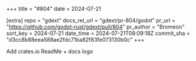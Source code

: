 +++
title = "#804"
date = 2024-07-21

[extra]
repo = "gdext"
docs_rel_url = "gdext/pr-804/godot"
pr_url = "https://github.com/godot-rust/gdext/pull/804"
pr_author = "Bromeon"
sort_key = 2024-07-21
date_time = 2024-07-21T08:09:18Z
commit_sha = "d3cc8b88eea588ae2fdc71ba82f83fe073130b0c"
+++

Add crates.io ReadMe + docs logo
